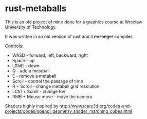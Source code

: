 # rust-metaballs

This is an old project of mine done for a graphics course at Wrocław University of Technology.

It was written in an old version of rust and it ~~no longer~~ compiles.

Controls:
  * WASD - forward, left, backward, right
  * Space - up
  * LShift - down
  * Q - add a metaball
  * E - remove a metaball
  * Scroll - control the passage of time
  * R + Scroll - change metaball grid resolution
  * LCtrl + Scroll - change fov
  * RMB + Mouse move - move the camera


Shaders highly inspired by http://www.icare3d.org/codes-and-projects/codes/opengl_geometry_shader_marching_cubes.html